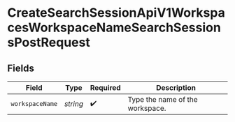 # CreateSearchSessionApiV1WorkspacesWorkspaceNameSearchSessionsPostRequest


## Fields

| Field                           | Type                            | Required                        | Description                     |
| ------------------------------- | ------------------------------- | ------------------------------- | ------------------------------- |
| `workspaceName`                 | *string*                        | :heavy_check_mark:              | Type the name of the workspace. |